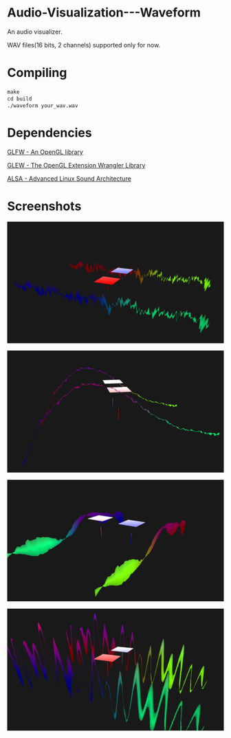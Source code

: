 # Audio-Visualization---Waveform
An audio visualizer.

WAV files(16 bits, 2 channels) supported only for now.

# Compiling
```shell
make
cd build
./waveform your_wav.wav
```

# Dependencies
[GLFW - An OpenGL library](http://www.glfw.org/)

[GLEW - The OpenGL Extension Wrangler Library](http://glew.sourceforge.net/)

[ALSA - Advanced Linux Sound Architecture](http://www.alsa-project.org/main/index.php/Main_Page)

# Screenshots
![1.png](./screenshot/1.png)

![2.png](./screenshot/2.png)

![3.png](./screenshot/3.png)

![4.png](./screenshot/4.png)
